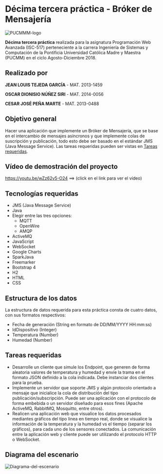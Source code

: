 # Décima tercera práctica - Bróker de Mensajería 

![PUCMMM-logo](https://i.imgur.com/9eEIci9.png)

**Décima tercera práctica** realizada para la asignatura Programación Web Avanzada (ISC-517) perteneciente a la carrera Ingeniería de Sistemas y Computación de la Pontificia Universidad Católica Madre y Maestra (PUCMM) en el ciclo Agosto-Diciembre 2018.

## Realizado por

**JEAN LOUIS TEJEDA GARCÍA** -  MAT. 2013-1459

**OSCAR DIONISIO NÚÑEZ SIRI** -  MAT. 2014-0056

**CESAR JOSÉ PEÑA MARTE** - MAT. 2013-0488

## Objetivo general

Hacer una aplicación que implemente un Bróker de Mensajería, que se base en el intercambio de mensajes asíncronos y que implemente colas de suscripción y publicación, todo esto debe ser basado en el estándar JMS (Java Message Service). Las tareas requeridas pueden ser vistas en [Tareas requeridas](#tareas-requeridas).

## Vídeo de demostración del proyecto

https://youtu.be/wZz62v5-O24  ==> (click en el link para ver el vídeo)

## Tecnologías requeridas

- JMS (Java Message Service)
- Java
- Elegir entre las tres opciones:
	- MQTT
	- OpenWire
	- AMQP
- ActiveMQ
- JavaScript
- WebSocket
- Google Charts
- SparkJava
- Freemarker
- Bootstrap 4
- H2
- HTML
- CSS

## Estructura de los datos

La estructura de datos requerida para esta práctica consta de cuatro datos, con sus formatos respectivos:

- Fecha de generación (String en formato de DD/MM/YYYY HH:mm:ss)
- IdDispositivo (Integer)
- Temperatura (Number)
- Humedad (Number)

## Tareas requeridas

- Desarrolle un cliente que simule los Endpoint, que generen de forma aleatoria valores de temperatura y humedad y envíe la trama en el formato JSON definido a la cola indicada. Debe instanciar dos clientes para la prueba.
- Implemente un servidor que soporte JMS y algún protocolo orientado a mensaje que inicialice la cola de distribución del tipo publicación/subscripción. Puede ser una aplicación con el protocolo de forma embebida o un servidor diseñado para esos fines (Apache ActiveMQ, RabbitMQ, Mosquitto, entre otros).
- Realicen una aplicación web que visualice los datos procesados mediantes gráficos del tipo linea en tiempo real, donde se visualice la información de la temperatura y la humedad vs el tiempo (separar los gráficos), para cada uno de los sensores conectados. La comunicación entre la aplicación web y cliente puede ser utilizando el protocolo HTTP o WebSocket.

## Diagrama del escenario

![Diagrama-del-escenario](https://i.imgur.com/8vQGIcf.png)
